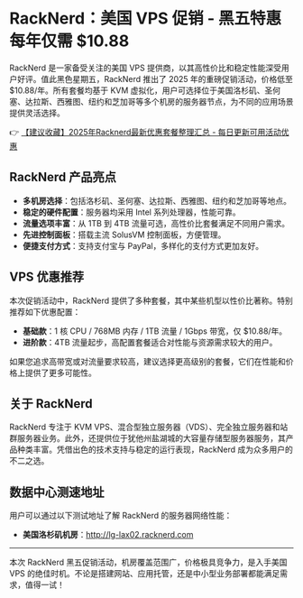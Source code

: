 # RackNerd：美国 VPS 促销 - 黑五特惠 每年仅需 $10.88

RackNerd 是一家备受关注的美国 VPS 提供商，以其高性价比和稳定性能深受用户好评。值此黑色星期五，RackNerd 推出了 2025 年的重磅促销活动，价格低至 $10.88/年。所有套餐均基于 KVM 虚拟化，用户可选择位于美国洛杉矶、圣何塞、达拉斯、西雅图、纽约和芝加哥等多个机房的服务器节点，为不同的应用场景提供灵活选择。

👉 [【建议收藏】2025年Racknerd最新优惠套餐整理汇总 - 每日更新可用活动优惠](https://bit.ly/Rack_Nerd)

## RackNerd 产品亮点

- **多机房选择**：包括洛杉矶、圣何塞、达拉斯、西雅图、纽约和芝加哥等地点。
- **稳定的硬件配置**：服务器均采用 Intel 系列处理器，性能可靠。
- **流量选项丰富**：从 1TB 到 4TB 流量可选，高性价比套餐满足不同用户需求。
- **先进控制面板**：搭载主流 SolusVM 控制面板，方便管理。
- **便捷支付方式**：支持支付宝与 PayPal，多样化的支付方式更加友好。

## VPS 优惠推荐

本次促销活动中，RackNerd 提供了多种套餐，其中某些机型以性价比著称。特别推荐如下优惠配置：

- **基础款**：1 核 CPU / 768MB 内存 / 1TB 流量 / 1Gbps 带宽，仅 $10.88/年。
- **进阶款**：4TB 流量起步，高配置套餐适合对性能与资源需求较大的用户。

如果您追求高带宽或对流量要求较高，建议选择更高级别的套餐，它们在性能和价格上提供了更多可能性。

## 关于 RackNerd

RackNerd 专注于 KVM VPS、混合型独立服务器（VDS）、完全独立服务器和站群服务器业务。此外，还提供位于犹他州盐湖城的大容量存储型服务器服务，其产品种类丰富。凭借出色的技术支持与稳定的运行表现，RackNerd 成为众多用户的不二之选。

## 数据中心测速地址

用户可以通过以下测试地址了解 RackNerd 的服务器网络性能：

- **美国洛杉矶机房**：http://lg-lax02.racknerd.com

---

本次 RackNerd 黑五促销活动，机房覆盖范围广，价格极具竞争力，是入手美国 VPS 的绝佳时机。不论是搭建网站、应用托管，还是中小型业务部署都能满足需求，值得一试！